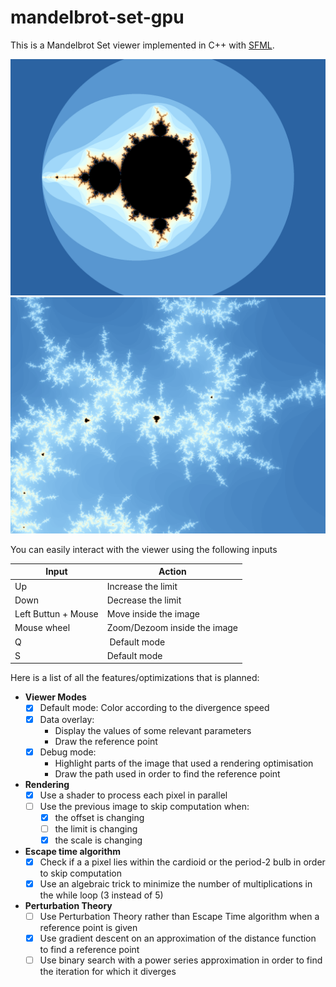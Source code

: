 # mandelbrot-set-gpu
This is a Mandelbrot Set viewer implemented in C++ with [SFML](https://www.sfml-dev.org/). 

![](https://github.com/caesiumCode/mandelbrot-set-gpu/blob/main/examples/mandelbrot-set%5Bdefault%5D%5B0.000000:0.000000:5.000000%5D%5B103%5D.png)
![](https://github.com/caesiumCode/mandelbrot-set-gpu/blob/main/examples/mandelbrot-set%5Bdefault%5D%5B-1.280496:0.064806:0.007079%5D%5B1890%5D.png)



You can easily interact with the viewer using the following inputs

| Input | Action |
| ----- | ----- |
| Up | Increase the limit |
| Down | Decrease the limit |
| Left Buttun + Mouse | Move inside the image |
| Mouse wheel | Zoom/Dezoom inside the image |
| Q | Default mode |
| S | Default mode |


Here is a list of all the features/optimizations that is planned:
* **Viewer Modes**
  * [x] Default mode: Color according to the divergence speed
  * [x] Data overlay:
    * Display the values of some relevant parameters
    * Draw the reference point
  * [x] Debug mode:
    * Highlight parts of the image that used a rendering optimisation
    * Draw the path used in order to find the reference point
* **Rendering**
  * [x] Use a shader to process each pixel in parallel
  * [ ] Use the previous image to skip computation when:
    * [x] the offset is changing
    * [ ] the limit is changing
    * [x] the scale is changing
* **Escape time algorithm**
  * [x] Check if a a pixel lies within the cardioid or the period-2 bulb in order to skip computation
  * [x] Use an algebraic trick to minimize the number of multiplications  in the while loop (3 instead of 5)
* **Perturbation Theory**
  * [ ] Use Perturbation Theory rather than Escape Time algorithm when a reference point is given
  * [x] Use gradient descent on an approximation of the distance function to find a reference point
  * [ ] Use binary search with a power series approximation in order to find the iteration for which it diverges

